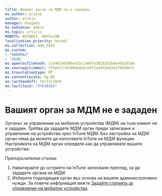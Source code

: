 ```yaml
---
title: Вашият орган за МДМ не е зададен
ms.author: erikje
author: erikje
manager: dougeby
ms.audience: Admin
ms.topic: article
ROBOTS: NOINDEX, NOFOLLOW
localization_priority: Normal
ms.collection: Adm_O365
ms.custom:
- "9000662"
- "2636"
ms.openlocfilehash: 1cb463e0300e432c2a06fa392b3d2b6e45b2d18e
ms.sourcegitcommit: ffbeb72c9199ab4ebcb0f1ad443ed3e2f4950efc
ms.translationtype: MT
ms.contentlocale: bg-BG
ms.lasthandoff: 10/23/2019
ms.locfileid: "37638203"
---
```

# <a name="your-mdm-authority-is-not-set"></a>Вашият орган за МДМ не е зададен

Органът за управление на мобилни устройства (МДМ) на този клиент не е зададен. Трябва да зададете МДМ орган преди записване и управление на устройства чрез InTune МДМ. Без настройка на МДМ орган няма да можете да използвате InTune на МДМ функции. Настройката на МДМ орган определя как да управлявате вашите устройства.

Препоръчителни стъпки:
1. Навигирайте до острието на InTune записване преглед, за да зададете органа на МДМ.
2. Изберете подходящия орган въз основа на вашите административни нужди. За повече информация вижте [Задайте статията за управление на мобилни устройства](https://docs.microsoft.com/intune/mdm-authority-set).